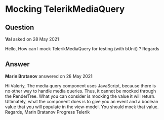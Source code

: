 # Mocking TelerikMediaQuery

## Question

**Val** asked on 28 May 2021

Hello, How can I mock TelerikMediaQuery for testing (with bUnit) ? Regards

## Answer

**Marin Bratanov** answered on 28 May 2021

Hi Valeriy, The media query component uses JavaScript, because there is no other way to handle media queries. Thus, it cannot be mocked through the RenderTree. What you can consider is mocking the value it will return. Ultimately, what the component does is to give you an event and a boolean value that you will populate in the view-model. You should mock that value. Regards, Marin Bratanov Progress Telerik

